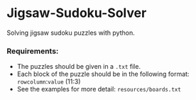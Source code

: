 # Jigsaw-Sudoku-Solver
Solving jigsaw sudoku puzzles with python.

### Requirements:
* The puzzles should be given in a `.txt` file.
* Each block of the puzzle should be in the following format: `rowcolumn`:`value` (11:3)
* See the examples for more detail: `resources/boards.txt`
